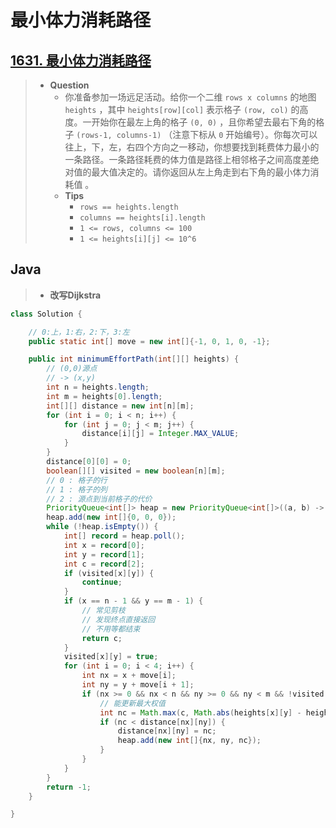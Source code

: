 # 最小体力消耗路径

## [1631. 最小体力消耗路径](https://leetcode.cn/problems/path-with-minimum-effort/)

> - **Question**
>   - 你准备参加一场远足活动。给你一个二维 `rows x columns` 的地图 `heights` ，其中 `heights[row][col]` 表示格子 `(row, col)` 的高度。一开始你在最左上角的格子 `(0, 0)` ，且你希望去最右下角的格子 `(rows-1, columns-1)` （注意下标从 `0` 开始编号）。你每次可以往上，下，左，右四个方向之一移动，你想要找到耗费体力最小的一条路径。一条路径耗费的体力值是路径上相邻格子之间高度差绝对值的最大值决定的。请你返回从左上角走到右下角的最小体力消耗值 。
>   - **Tips**
>     - `rows == heights.length`
>     - `columns == heights[i].length`
>     - `1 <= rows, columns <= 100`
>     - `1 <= heights[i][j] <= 10^6`

## Java

> - **改写Dijkstra**

```java
class Solution {

    // 0:上，1:右，2:下，3:左
    public static int[] move = new int[]{-1, 0, 1, 0, -1};

    public int minimumEffortPath(int[][] heights) {
        // (0,0)源点
        // -> (x,y)
        int n = heights.length;
        int m = heights[0].length;
        int[][] distance = new int[n][m];
        for (int i = 0; i < n; i++) {
            for (int j = 0; j < m; j++) {
                distance[i][j] = Integer.MAX_VALUE;
            }
        }
        distance[0][0] = 0;
        boolean[][] visited = new boolean[n][m];
        // 0 : 格子的行
        // 1 : 格子的列
        // 2 : 源点到当前格子的代价
        PriorityQueue<int[]> heap = new PriorityQueue<int[]>((a, b) -> a[2] - b[2]);
        heap.add(new int[]{0, 0, 0});
        while (!heap.isEmpty()) {
            int[] record = heap.poll();
            int x = record[0];
            int y = record[1];
            int c = record[2];
            if (visited[x][y]) {
                continue;
            }
            if (x == n - 1 && y == m - 1) {
                // 常见剪枝
                // 发现终点直接返回
                // 不用等都结束
                return c;
            }
            visited[x][y] = true;
            for (int i = 0; i < 4; i++) {
                int nx = x + move[i];
                int ny = y + move[i + 1];
                if (nx >= 0 && nx < n && ny >= 0 && ny < m && !visited[nx][ny]) {
                    // 能更新最大权值
                    int nc = Math.max(c, Math.abs(heights[x][y] - heights[nx][ny]));
                    if (nc < distance[nx][ny]) {
                        distance[nx][ny] = nc;
                        heap.add(new int[]{nx, ny, nc});
                    }
                }
            }
        }
        return -1;
    }

}
```

